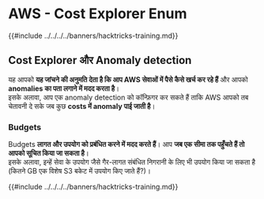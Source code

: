 # AWS - Cost Explorer Enum

{{#include ../../../../banners/hacktricks-training.md}}

## Cost Explorer और Anomaly detection

यह आपको **यह जांचने की अनुमति देता है कि आप AWS सेवाओं में पैसे कैसे खर्च कर रहे हैं** और आपको **anomalies का पता लगाने में मदद करता है**।\
इसके अलावा, आप एक anomaly detection को कॉन्फ़िगर कर सकते हैं ताकि AWS आपको तब चेतावनी दे सके जब कुछ **costs में anomaly पाई जाती है**।

### Budgets

Budgets **लागत और उपयोग को प्रबंधित करने में मदद करते हैं**। आप **जब एक सीमा तक पहुँचते हैं तो आपको सूचित किया जा सकता है**।\
इसके अलावा, इन्हें सेवा के उपयोग जैसे गैर-लागत संबंधित निगरानी के लिए भी उपयोग किया जा सकता है (कितने GB एक विशेष S3 बकेट में उपयोग किए जाते हैं?)।

{{#include ../../../../banners/hacktricks-training.md}}
